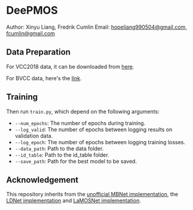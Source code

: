 # DeePMOS

Author: Xinyu Liang, Fredrik Cumlin
Email: hopeliang990504@gmail.com, fcumlin@gmail.com

## Data Preparation
For VCC2018 data, it can be downloaded from [here](https://github.com/unilight/LDNet/tree/main/data). <br/>

For BVCC data, here's the [link](https://zenodo.org/record/6572573#.Yphw5y8RprQ).

## Training

Then run ```train.py```, which depend on the following arguments:
* ```--num_epochs```: The number of epochs during training.
* ```--log_valid```: The number of epochs between logging results on validation data.
* ```--log_epoch```: The number of epochs between logging training losses.
* ```--data_path```: Path to the data folder.
* ```--id_table```: Path to the id_table folder.
* ```--save_path```: Path for the best model to be saved.

## Acknowledgement

This repository inherits from the [unofficial MBNet implementation](https://github.com/sky1456723/Pytorch-MBNet), the [LDNet implementation](https://github.com/unilight/LDNet) and [LaMOSNet implementation](https://github.com/fcumlin/LaMOSNet).


